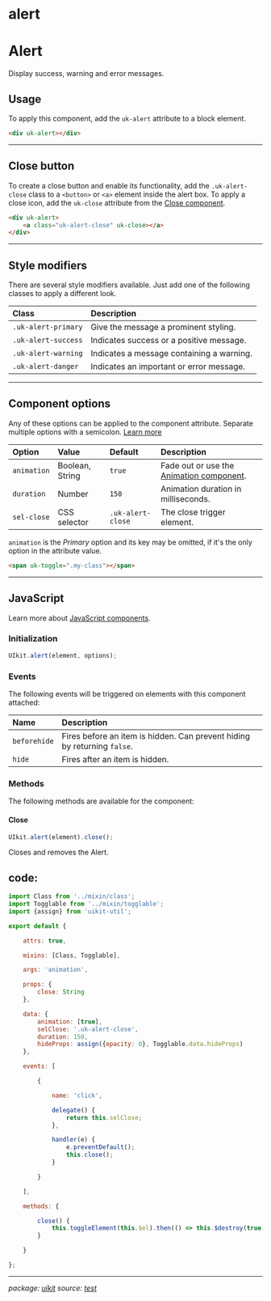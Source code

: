 # alert

# Alert

Display success, warning and error messages.

## Usage

To apply this component, add the `uk-alert` attribute to a block element.

~~~html
<div uk-alert></div>
~~~

<ExampleRunner id="runner-80a6caa3-17e0-b032-d9ad-ead21c77b113" resource="src.js.core.alert.js"/>

* * *

## Close button

To create a close button and enable its functionality, add the `.uk-alert-close` class to a `<button>` or `<a>` element inside the alert box. To apply a close icon, add the `uk-close` attribute from the [Close component](close.md).

~~~html
<div uk-alert>
    <a class="uk-alert-close" uk-close></a>
</div>
~~~

<ExampleRunner id="runner-05acd3a3-d79e-41fb-e6e2-4a7d71e30a47" resource="src.js.core.alert.js"/>

* * *

## Style modifiers

There are several style modifiers available. Just add one of the following classes to apply a different look.

<table><thead><tr><th style="text-align:left">Class</th><th style="text-align:left">Description</th></tr></thead><tbody><tr><td style="text-align:left"><code>.uk-alert-primary</code></td><td style="text-align:left">Give the message a prominent styling.</td></tr><tr><td style="text-align:left"><code>.uk-alert-success</code></td><td style="text-align:left">Indicates success or a positive message.</td></tr><tr><td style="text-align:left"><code>.uk-alert-warning</code></td><td style="text-align:left">Indicates a message containing a warning.</td></tr><tr><td style="text-align:left"><code>.uk-alert-danger</code></td><td style="text-align:left">Indicates an important or error message.</td></tr></tbody></table>

<ExampleRunner id="runner-a9b54a64-35d4-6875-ff76-18de3193b7d2" resource="src.js.core.alert.js"/>

* * *

## Component options

Any of these options can be applied to the component attribute. Separate multiple options with a semicolon. [Learn more](javascript.md#component-configuration)

<table><thead><tr><th style="text-align:left">Option</th><th style="text-align:left">Value</th><th style="text-align:left">Default</th><th style="text-align:left">Description</th></tr></thead><tbody><tr><td style="text-align:left"><code>animation</code></td><td style="text-align:left">Boolean, String</td><td style="text-align:left"><code>true</code></td><td style="text-align:left">Fade out or use the <a href="animation.html">Animation component</a>.</td></tr><tr><td style="text-align:left"><code>duration</code></td><td style="text-align:left">Number</td><td style="text-align:left"><code>150</code></td><td style="text-align:left">Animation duration in milliseconds.</td></tr><tr><td style="text-align:left"><code>sel-close</code></td><td style="text-align:left">CSS selector</td><td style="text-align:left"><code>.uk-alert-close</code></td><td style="text-align:left">The close trigger element.</td></tr></tbody></table>

`animation` is the _Primary_ option and its key may be omitted, if it's the only option in the attribute value.

~~~html
<span uk-toggle=".my-class"></span>
~~~

* * *

## JavaScript

Learn more about [JavaScript components](javascript.md#programmatic-use).

### Initialization

~~~js
UIkit.alert(element, options);
~~~

### Events

The following events will be triggered on elements with this component attached:

<table><thead><tr><th style="text-align:left">Name</th><th style="text-align:left">Description</th></tr></thead><tbody><tr><td style="text-align:left"><code>beforehide</code></td><td style="text-align:left">Fires before an item is hidden. Can prevent hiding by returning <code>false</code>.</td></tr><tr><td style="text-align:left"><code>hide</code></td><td style="text-align:left">Fires after an item is hidden.</td></tr></tbody></table>

### Methods

The following methods are available for the component:

#### Close

~~~js
UIkit.alert(element).close();
~~~

Closes and removes the Alert.

## code:

~~~javascript
import Class from '../mixin/class';
import Togglable from '../mixin/togglable';
import {assign} from 'uikit-util';

export default {

    attrs: true,

    mixins: [Class, Togglable],

    args: 'animation',

    props: {
        close: String
    },

    data: {
        animation: [true],
        selClose: '.uk-alert-close',
        duration: 150,
        hideProps: assign({opacity: 0}, Togglable.data.hideProps)
    },

    events: [

        {

            name: 'click',

            delegate() {
                return this.selClose;
            },

            handler(e) {
                e.preventDefault();
                this.close();
            }

        }

    ],

    methods: {

        close() {
            this.toggleElement(this.$el).then(() => this.$destroy(true));
        }

    }

};

~~~

* * *

_package: [uikit](uikit.md)_ _source: [test](https://github.com/git+https://github.com/uikit/uikit.git/tree/master/undefined/./src/js/core/alert.js)_